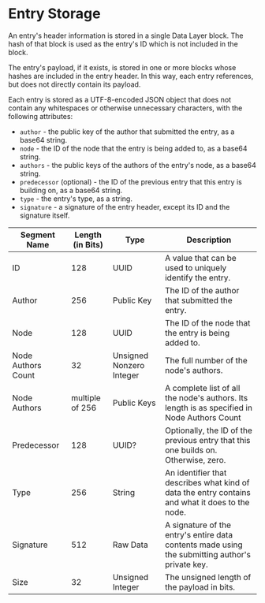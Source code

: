 # Entry Storage
An entry's header information is stored in a single Data Layer block.
The hash of that block is used as the entry's ID which is not included in the block.

The entry's payload, if it exists, is stored in one or more blocks whose hashes are included in the entry header. In this way, each entry references, but does not directly contain its payload.

Each entry is stored as a UTF-8-encoded JSON object that does not contain any whitespaces or otherwise unnecessary characters, with the following attributes:
- `author` - the public key of the author that submitted the entry, as a base64 string.
- `node` - the ID of the node that the entry is being added to, as a base64 string.
- `authors` - the public keys of the authors of the entry's node, as a base64 string.
- `predecessor` (optional) - the ID of the previous entry that this entry is building on, as a base64 string.
- `type` - the entry's type, as a string.
- `signature` - a signature of the entry header, except its ID and the signature itself.

| Segment Name | Length (in Bits) | Type | Description |
| ---- | ---- | ---- | ---- |
| ID | 128 | UUID | A value that can be used to uniquely identify the entry. |
| Author | 256 | Public Key | The ID of the author that submitted the entry. |
| Node | 128 | UUID | The ID of the node that the entry is being added to. |
| Node Authors Count | 32 | Unsigned Nonzero Integer | The full number of the node's authors. |
| Node Authors | multiple of 256 | Public Keys | A complete list of all the node's authors. Its length is as specified in Node Authors Count |
| Predecessor | 128 | UUID? | Optionally, the ID of the previous entry that this one builds on. Otherwise, zero. |
| Type | 256 | String | An identifier that describes what kind of data the entry contains and what it does to the node. |
| Signature | 512 | Raw Data | A signature of the entry's entire data contents made using the submitting author's private key. |
| Size | 32 | Unsigned Integer | The unsigned length of the payload in bits. |
